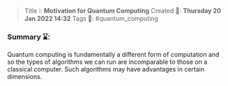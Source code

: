 > Title ❕: **Motivation for Quantum Computing**
> Created 📅: **Thursday 20 Jan 2022 14:32**
  Tags 📎: #quantum_computing

### Summary ⌛:
Quantum computing is fundamentally a different form of computation and so the types of algorithms we can run are incomparable to those on a classical computer. Such algorithms may have advantages in certain dimensions.